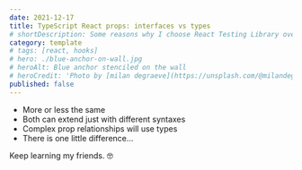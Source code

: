 ```yaml
---
date: 2021-12-17
title: TypeScript React props: interfaces vs types
# shortDescription: Some reasons why I choose React Testing Library over Enzyme for testing React components
category: template
# tags: [react, hooks]
# hero: ./blue-anchor-on-wall.jpg
# heroAlt: Blue anchor stenciled on the wall
# heroCredit: 'Photo by [milan degraeve](https://unsplash.com/@milandegraeve)'
published: false
---
```


- More or less the same
- Both can extend just with different syntaxes
- Complex prop relationships will use types
- There is one little difference...

Keep learning my friends. 🤓
